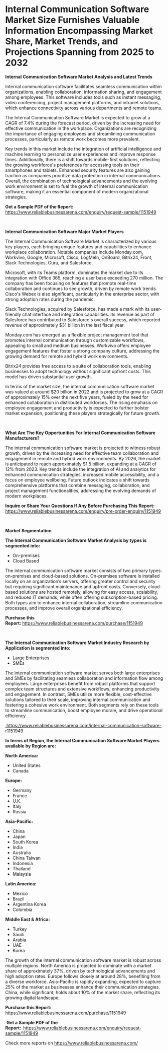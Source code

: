 <p><h1>Internal Communication Software Market Size Furnishes Valuable Information Encompassing Market Share, Market Trends, and Projections Spanning from 2025 to 2032</h1></p><p><strong>Internal Communication Software Market Analysis and Latest Trends</strong></p>
<p><p>Internal communication software facilitates seamless communication within organizations, enabling collaboration, information sharing, and engagement among employees. This software includes tools such as instant messaging, video conferencing, project management platforms, and intranet solutions, which enhance connectivity across various departments and remote teams.</p><p>The Internal Communication Software Market is expected to grow at a CAGR of 7.4% during the forecast period, driven by the increasing need for effective communication in the workplace. Organizations are recognizing the importance of engaging employees and streamlining communication processes, particularly as remote work becomes more prevalent. </p><p>Key trends in this market include the integration of artificial intelligence and machine learning to personalize user experiences and improve response times. Additionally, there is a shift towards mobile-first solutions, reflecting the growing workforce's preferences for accessing tools on their smartphones and tablets. Enhanced security features are also gaining traction as companies prioritize data protection in internal communications. Overall, the combination of technological advancements and the evolving work environment is set to fuel the growth of internal communication software, making it an essential component of modern organizational strategies.</p></p>
<p><strong>Get a Sample PDF of the Report:&nbsp;</strong> <a href="https://www.reliablebusinessarena.com/enquiry/request-sample/1151949?utm_campaign=2991&utm_medium=2&utm_source=Github&utm_content=ia&utm_term=10032025&utm_id=internal-communication-software">https://www.reliablebusinessarena.com/enquiry/request-sample/1151949</a></p>
<p>&nbsp;</p>
<p><strong>Internal Communication Software Major Market Players</strong></p>
<p><p>The Internal Communication Software Market is characterized by various key players, each bringing unique features and capabilities to enhance workplace collaboration. Notable companies include Monday.com, Workvivo, Google, Microsoft, Cisco, LogMeIn, OnBoard, Bitrix24, Front, Slack Technologies, Guru, and Salesforce.</p><p>Microsoft, with its Teams platform, dominates the market due to its integration with Office 365, reaching a user base exceeding 270 million. The company has been focusing on features that promote real-time collaboration and continues to see growth, driven by remote work trends. Cisco's Webex is also significant, particularly in the enterprise sector, with strong adoption rates during the pandemic.</p><p>Slack Technologies, acquired by Salesforce, has made a mark with its user-friendly chat interface and integration capabilities. Its revenue as part of Salesforce has contributed to Salesforce's overall success, which reported revenue of approximately $31 billion in the last fiscal year.</p><p>Monday.com has emerged as a flexible project management tool that promotes internal communication through customizable workflows, appealing to small and medium businesses. Workvivo offers employee engagement features that foster a strong company culture, addressing the growing demand for remote and hybrid work environments.</p><p>Bitrix24 provides free access to a suite of collaboration tools, enabling businesses to adopt technology without significant upfront costs. This model has driven substantial user growth.</p><p>In terms of the market size, the internal communication software market was valued at around $20 billion in 2022 and is projected to grow at a CAGR of approximately 15% over the next five years, fueled by the need for enhanced collaboration in distributed workforces. The rising emphasis on employee engagement and productivity is expected to further bolster market expansion, positioning these players strategically for future growth.</p></p>
<p>&nbsp;</p>
<p><strong>What Are The Key Opportunities For Internal Communication Software Manufacturers?</strong></p>
<p><p>The internal communication software market is projected to witness robust growth, driven by the increasing need for effective team collaboration and engagement in remote and hybrid work environments. By 2026, the market is anticipated to reach approximately $1.5 billion, expanding at a CAGR of 12% from 2023. Key trends include the integration of AI and analytics for enhanced communication strategies, increased mobile accessibility, and a focus on employee wellbeing. Future outlook indicates a shift towards comprehensive platforms that combine messaging, collaboration, and project management functionalities, addressing the evolving demands of modern workplaces.</p></p>
<p><strong>Inquire or Share Your Questions If Any Before Purchasing This Report:</strong> <a href="https://www.reliablebusinessarena.com/enquiry/pre-order-enquiry/1151949?utm_campaign=2991&utm_medium=2&utm_source=Github&utm_content=ia&utm_term=10032025&utm_id=internal-communication-software">https://www.reliablebusinessarena.com/enquiry/pre-order-enquiry/1151949</a></p>
<p>&nbsp;</p>
<p><strong>Market Segmentation</strong></p>
<p><strong>The Internal Communication Software Market Analysis by types is segmented into:</strong></p>
<p><ul><li>On-premises</li><li>Cloud Based</li></ul></p>
<p><p>The internal communication software market consists of two primary types: on-premises and cloud-based solutions. On-premises software is installed locally on an organization’s servers, offering greater control and security but requiring significant maintenance and upfront costs. Conversely, cloud-based solutions are hosted remotely, allowing for easy access, scalability, and reduced IT demands, while often offering subscription-based pricing. Both types aim to enhance internal collaboration, streamline communication processes, and improve overall organizational efficiency.</p></p>
<p><strong>Purchase this Report:&nbsp;</strong><a href="https://www.reliablebusinessarena.com/purchase/1151949?utm_campaign=2991&utm_medium=2&utm_source=Github&utm_content=ia&utm_term=10032025&utm_id=internal-communication-software">https://www.reliablebusinessarena.com/purchase/1151949</a></p>
<p>&nbsp;</p>
<p><strong>The Internal Communication Software Market Industry Research by Application is segmented into:</strong></p>
<p><ul><li>Large Enterprises</li><li>SMEs</li></ul></p>
<p><p>The internal communication software market serves both large enterprises and SMEs by facilitating seamless collaboration and information flow among employees. Large enterprises benefit from robust platforms that support complex team structures and extensive workflows, enhancing productivity and engagement. In contrast, SMEs utilize more flexible, cost-effective solutions tailored to their scale, improving internal communication and fostering a cohesive work environment. Both segments rely on these tools to streamline communication, boost employee morale, and drive operational efficiency.</p></p>
<p><a href="https://www.reliablebusinessarena.com/internal-communication-software-r1151949?utm_campaign=2991&utm_medium=2&utm_source=Github&utm_content=ia&utm_term=10032025&utm_id=internal-communication-software">&nbsp;https://www.reliablebusinessarena.com/internal-communication-software-r1151949</a></p>
<p><strong>In terms of Region, the Internal Communication Software Market Players available by Region are:</strong></p>
<p>
    <p> <strong> North America: </strong>
        <ul>
            <li>United States</li>
            <li>Canada</li>
        </ul>
        </p> 
    <p> <strong> Europe: </strong>
        <ul>
            <li>Germany</li>
            <li>France</li>
            <li>U.K.</li>
            <li>Italy</li>
            <li>Russia</li>
        </ul>
        </p> 
    <p> <strong> Asia-Pacific: </strong>
        <ul>
            <li>China</li>
            <li>Japan</li>
            <li>South Korea</li>
            <li>India</li>
            <li>Australia</li>
            <li>China Taiwan</li>
            <li>Indonesia</li>
            <li>Thailand</li>
            <li>Malaysia</li>
        </ul>
        </p> 
    <p> <strong> Latin America: </strong>
        <ul>
            <li>Mexico</li>
            <li>Brazil</li>
            <li>Argentina Korea</li>
            <li>Colombia</li>
        </ul>
        </p> 
    <p> <strong> Middle East & Africa: </strong>
        <ul>
            <li>Turkey</li>
            <li>Saudi</li>
            <li>Arabia</li>
            <li>UAE</li>
            <li>Korea</li>
        </ul>
    </p>
    </p>
<p><p>The growth of the internal communication software market is robust across multiple regions. North America is projected to dominate with a market share of approximately 37%, driven by technological advancements and high adoption rates. Europe follows closely at around 28%, benefiting from a diverse workforce. Asia-Pacific is rapidly expanding, expected to capture 25% of the market as businesses enhance their communication strategies. China, while significant, holds about 10% of the market share, reflecting its growing digital landscape.</p></p>
<p><strong>Purchase this Report: </strong><a href="https://www.reliablebusinessarena.com/purchase/1151949?utm_campaign=2991&utm_medium=2&utm_source=Github&utm_content=ia&utm_term=10032025&utm_id=internal-communication-software">https://www.reliablebusinessarena.com/purchase/1151949</a></p>
<p>&nbsp;<strong>Get a Sample PDF of the Report:&nbsp;&nbsp;</strong><a href="https://www.reliablebusinessarena.com/enquiry/request-sample/1151949?utm_campaign=2991&utm_medium=2&utm_source=Github&utm_content=ia&utm_term=10032025&utm_id=internal-communication-software">https://www.reliablebusinessarena.com/enquiry/request-sample/1151949</a></p>
<p><strong></strong></p>
<p>Check more reports on <a href="https://www.reliablebusinessarena.com/?utm_campaign=2991&utm_medium=2&utm_source=Github&utm_content=ia&utm_term=10032025&utm_id=internal-communication-software">https://www.reliablebusinessarena.com/</a></p>